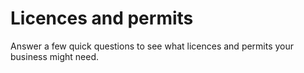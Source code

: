 # Licences and permits

Answer a few quick questions to see what licences and permits your business might need.
